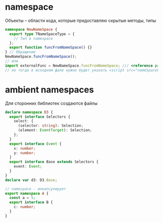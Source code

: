 # namespace

Объекты – области кода, которые предоставляю скрытые методы, типы

```ts
namespace NewNameSpace {
  export type TNameSpaceType = {
    // Тип в namespace
  };
  export function funcFromNameSpace() {}
} // Обращение
NewNameSpace.funcFromNameSpace();
// или
import externalFunc = NewNameSpace.funcFromNameSpace; /// <reference path="nameSpaceFile.ts" /> - если в разных модулях содержатся элементы одного namespace
// но тогда в исходном фале нужно будет указать <script src="nameSpaceFile.js" type="text/javascript" /> для всех файлов
```

# ambient namespaces

Для сторонних библиотек создаются файлы

```ts
declare namespace D3 {
  export interface Selectors {
    select: {
      (selector: string): Selection;
      (element: EventTarget): Selection;
    };
  }
  export interface Event {
    x: number;
    y: number;
  }
  export interface Base extends Selectors {
    event: Event;
  }
}
declare var d3: D3.Base;

// namespace - инкапсулирует
export namespace A {
  const a = 5;
  export interface B {
    c: number;
  }
}
```
